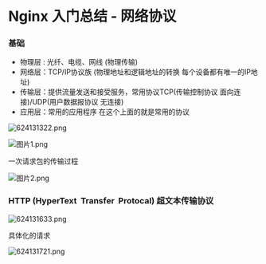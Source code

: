 # Nginx 入门总结 - 网络协议

### 基础

- 物理层 :  光纤、电缆、网线  (物理传输)
- 网络层：TCP/IP协议族  (物理地址和逻辑地址的转换   每个设备都有唯一的IP地址)
- 传输层：提供流量发送和接受服务，常用协议TCP(传输控制协议  面向连接)/UDP(用户数据报协议  无连接)
- 应用层：常用的应用程序  在这个上面的就是常用的协议

![624131322.png](https://i.loli.net/2019/06/24/5d105c03c117485891.png)

![图片1.png](https://i.loli.net/2019/06/24/5d105c69df0ee98393.png)

一次请求包的传输过程

![图片2.png](https://i.loli.net/2019/06/24/5d105c69ed23c40799.png)

### HTTP (HyperText  Transfer  Protocal) 超文本传输协议

![624131633.png](https://i.loli.net/2019/06/24/5d105cc18b25f67505.png)

具体化的请求

![624131721.png](https://i.loli.net/2019/06/24/5d105cecd48ce79592.png)
